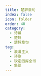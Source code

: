```yaml
---
title: 楚辞章句
index: false
icon: folder
order: 40
category:
  - 诗藏
  - 楚辞
  - 楚辞章句
tag:
  - 浪漫主义
  - 诗歌
  - 钦定四库全书
  - 集部
---
```


<AutoCatalog  />